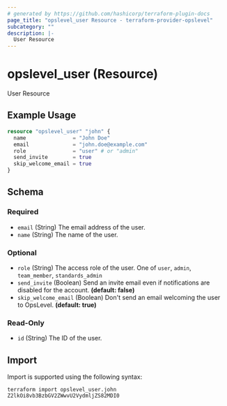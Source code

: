 ```yaml
---
# generated by https://github.com/hashicorp/terraform-plugin-docs
page_title: "opslevel_user Resource - terraform-provider-opslevel"
subcategory: ""
description: |-
  User Resource
---
```


# opslevel_user (Resource)

User Resource

## Example Usage

```terraform
resource "opslevel_user" "john" {
  name               = "John Doe"
  email              = "john.doe@example.com"
  role               = "user" # or "admin"
  send_invite        = true
  skip_welcome_email = true
}
```

<!-- schema generated by tfplugindocs -->
## Schema

### Required

- `email` (String) The email address of the user.
- `name` (String) The name of the user.

### Optional

- `role` (String) The access role of the user. One of `user`, `admin`, `team_member`, `standards_admin`
- `send_invite` (Boolean) Send an invite email even if notifications are disabled for the account. **(default: false)**
- `skip_welcome_email` (Boolean) Don't send an email welcoming the user to OpsLevel. **(default: true)**

### Read-Only

- `id` (String) The ID of the user.

## Import

Import is supported using the following syntax:

```shell
terraform import opslevel_user.john Z2lkOi8vb3BzbGV2ZWwvU2VydmljZS82MDI0
```
